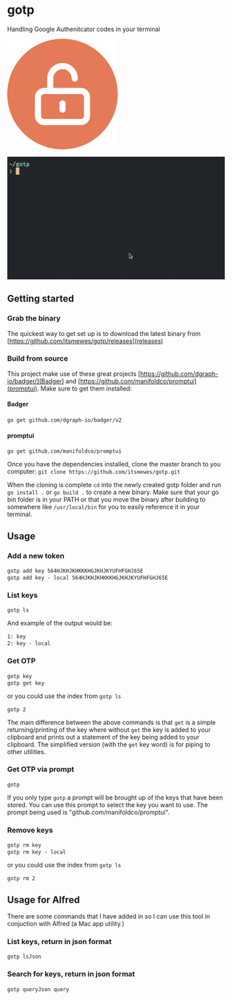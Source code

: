 # gotp
Handling Google Authenitcator codes in your terminal

![gotp logo](https://raw.githubusercontent.com/itsmewes/gotp/master/images/logo.png "gotp logo")

![Walkthrough](https://raw.githubusercontent.com/itsmewes/gotp/master/images/gotp-walkthrough.gif "Walkthrough")

## Getting started

### Grab the binary
The quickest way to get set up is to download the latest binary from [https://github.com/itsmewes/gotp/releases](releases)

### Build from source
This project make use of these great projects [https://github.com/dgraph-io/badger/](Badger) and [https://github.com/manifoldco/promptui](promptui).
Make sure to get them installed:

#### Badger
`go get github.com/dgraph-io/badger/v2`

#### promptui
`go get github.com/manifoldco/promptui`

Once you have the dependencies installed, clone the master branch to you computer:
`git clone https://github.com/itsmewes/gotp.git`

When the cloning is complete `cd` into the newly created gotp folder and run `go install .` or `go build .` to create a new binary. Make sure that your go bin folder is in your PATH or that you move the binary after building to somewhere like `/usr/local/bin` for you to easily reference it in your terminal.

## Usage

### Add a new token
```
gotp add key 564HJKHJKHKKKHGJKHJKYUFHFGHJ65E
gotp add key - local 564HJKHJKHKKKHGJKHJKYUFHFGHJ65E
```

### List keys
```
gotp ls
```
And example of the output would be:
```
1: key
2: key - local
```

### Get OTP
```
gotp key
gotp get key
```
or you could use the index from `gotp ls`
```
gotp 2
```
The main difference between the above commands is that `get` is a simple returning/printing of the key where without `get` the key is added to your clipboard and prints out a statement of the key being added to your clipboard. The simplified version (with the `get` key word) is for piping to other utilities.

### Get OTP via prompt
```
gotp 
```
If you only type `gotp` a prompt will be brought up of the keys that have been stored. You can use this prompt to select the key you want to use.
The prompt being used is "github.com/manifoldco/promptui".

### Remove keys
```
gotp rm key
gotp rm key - local
```
or you could use the index from `gotp ls`
```
gotp rm 2
```

## Usage for Alfred
There are some commands that I have added in so I can use this tool in conjuction with Alfred (a Mac app utility.)

### List keys, return in json format
```
gotp lsJson
```

### Search for keys, return in json format
```
gotp queryJson query
```
